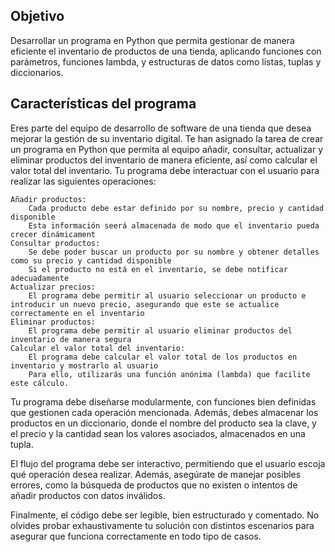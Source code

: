 ## Objetivo

Desarrollar un programa en Python que permita gestionar de manera eficiente el inventario de productos de una tienda, aplicando funciones con parámetros, funciones lambda, y estructuras de datos como listas, tuplas y diccionarios.

## Características del programa

Eres parte del equipo de desarrollo de software de una tienda que desea mejorar la gestión de su inventario digital. Te han asignado la tarea de crear un programa en Python que permita al equipo añadir, consultar, actualizar y eliminar productos del inventario de manera eficiente, así como calcular el valor total del inventario. Tu programa debe interactuar con el usuario para realizar las siguientes operaciones:

```
Añadir productos:
    Cada producto debe estar definido por su nombre, precio y cantidad disponible
    Esta información seerá almacenada de modo que el inventario pueda crecer dinámicament
Consultar productos:
    Se debe poder buscar un producto por su nombre y obtener detalles como su precio y cantidad disponible
    Si el producto no está en el inventario, se debe notificar adecuadamente
Actualizar precios:
    El programa debe permitir al usuario seleccionar un producto e introducir un nuevo precio, asegurando que este se actualice correctamente en el inventario
Eliminar productos:
    El programa debe permitir al usuario eliminar productos del inventario de manera segura
Calcular el valor total del inventario:
    El programa debe calcular el valor total de los productos en inventario y mostrarlo al usuario
    Para ello, utilizarás una función anónima (lambda) que facilite este cálculo.

```

Tu programa debe diseñarse modularmente, con funciones bien definidas que gestionen cada operación mencionada. Además, debes almacenar los productos en un diccionario, donde el nombre del producto sea la clave, y el precio y la cantidad sean los valores asociados, almacenados en una tupla.

El flujo del programa debe ser interactivo, permitiendo que el usuario escoja qué operación desea realizar. Además, asegúrate de manejar posibles errores, como la búsqueda de productos que no existen o intentos de añadir productos con datos inválidos.

Finalmente, el código debe ser legible, bien estructurado y comentado. No olvides probar exhaustivamente tu solución con distintos escenarios para asegurar que funciona correctamente en todo tipo de casos.